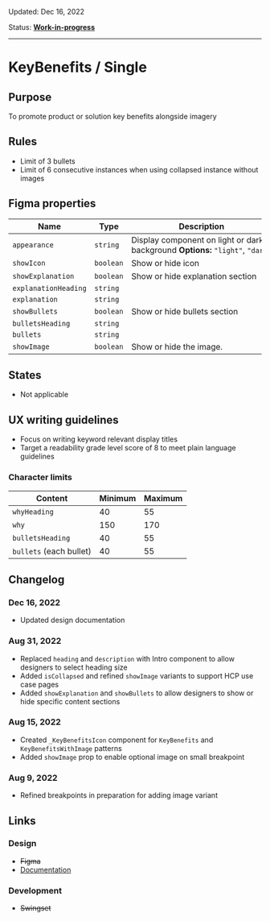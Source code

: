 Updated: Dec 16, 2022

Status: **[Work-in-progress](/guides/can-i-use#work-in-progress)**


---

# KeyBenefits / Single

## Purpose

To promote product or solution key benefits alongside imagery

## Rules

* Limit of 3 bullets
* Limit of 6 consecutive instances when using collapsed instance without images

## Figma properties

| Name | Type | Description |
|----|----|----|
| `appearance` | `string` | Display component on light or dark background **Options:** `"light"`, `"dark"` |
| `showIcon` | `boolean` | Show or hide icon |
| `showExplanation` | `boolean` | Show or hide explanation section |
| `explanationHeading` | `string` |    |
| `explanation` | `string` |    |
| `showBullets` | `boolean` | Show or hide bullets section |
| `bulletsHeading` | `string` |    |
| `bullets` | `string` |    |
| `showImage` | `boolean` | Show or hide the image. |

## States

* Not applicable

## UX writing guidelines

* Focus on writing keyword relevant display titles
* Target a readability grade level score of 8 to meet plain language guidelines

### Character limits

| Content | Minimum | Maximum |
|----|----|----|
| `whyHeading` | 40 | 55 |
| `why` | 150 | 170 |
| `bulletsHeading` | 40 | 55 |
| `bullets` (each bullet) | 40 | 55 |

## Changelog

### Dec 16, 2022

* Updated design documentation

### Aug 31, 2022

* Replaced `heading` and `description` with Intro component to allow designers to select heading size
* Added `isCollapsed` and refined `showImage` variants to support HCP use case pages
* Added `showExplanation` and `showBullets` to allow designers to show or hide specific content sections

### Aug 15, 2022

* Created `_KeyBenefitsIcon` component for `KeyBenefits` and `KeyBenefitsWithImage` patterns
* Added `showImage` prop to enable optional image on small breakpoint

### Aug 9, 2022

* Refined breakpoints in preparation for adding image variant

## Links

### Design

* ~~Figma~~
* [Documentation](https://hashicorp-wpl-documentation.vercel.app/patterns/key-benefits-with-image)

### Development

* ~~Swingset~~


